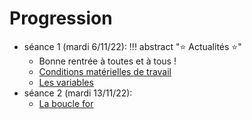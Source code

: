 # Progression

- séance 1 (mardi 6/11/22):
!!! abstract ":star: Actualités :star:"
    - Bonne rentrée à toutes et à tous !
    - [Conditions matérielles de travail](T7_Divers/1_Conseils_generaux/cours/)
    - [Les variables](T1_Les_bases_de_Python/1.1_Variables/cours/)
- séance 2 (mardi 13/11/22):
    - [La boucle for](T1_Les_bases_de_Python/1.2_La_boucle_for/cours.md)
